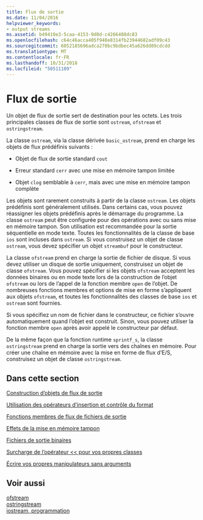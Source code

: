 ```yaml
---
title: Flux de sortie
ms.date: 11/04/2016
helpviewer_keywords:
- output streams
ms.assetid: b49410e3-5caa-4153-9d0d-c4266408dc83
ms.openlocfilehash: c64c46acca405f948e8314fb23944682adf09c43
ms.sourcegitcommit: 6052185696adca270bc9bdbec45a626dd89cdcdd
ms.translationtype: MT
ms.contentlocale: fr-FR
ms.lasthandoff: 10/31/2018
ms.locfileid: "50511109"
---
```

# <a name="output-streams"></a>Flux de sortie

Un objet de flux de sortie sert de destination pour les octets. Les trois principales classes de flux de sortie sont `ostream`, `ofstream` et `ostringstream`.

La classe `ostream`, via la classe dérivée `basic_ostream`, prend en charge les objets de flux prédéfinis suivants :

- Objet de flux de sortie standard `cout`

- Erreur standard `cerr` avec une mise en mémoire tampon limitée

- Objet `clog` semblable à `cerr`, mais avec une mise en mémoire tampon complète

Les objets sont rarement construits à partir de la classe `ostream`. Les objets prédéfinis sont généralement utilisés. Dans certains cas, vous pouvez réassigner les objets prédéfinis après le démarrage du programme. La classe `ostream` peut être configurée pour des opérations avec ou sans mise en mémoire tampon. Son utilisation est recommandée pour la sortie séquentielle en mode texte. Toutes les fonctionnalités de la classe de base `ios` sont incluses dans `ostream`. Si vous construisez un objet de classe `ostream`, vous devez spécifier un objet `streambuf` pour le constructeur.

La classe `ofstream` prend en charge la sortie de fichier de disque. Si vous devez utiliser un disque de sortie uniquement, construisez un objet de classe `ofstream`. Vous pouvez spécifier si les objets `ofstream` acceptent les données binaires ou en mode texte lors de la construction de l’objet `ofstream` ou lors de l’appel de la fonction membre `open` de l’objet. De nombreuses fonctions membres et options de mise en forme s’appliquent aux objets `ofstream`, et toutes les fonctionnalités des classes de base `ios` et `ostream` sont fournies.

Si vous spécifiez un nom de fichier dans le constructeur, ce fichier s’ouvre automatiquement quand l’objet est construit. Sinon, vous pouvez utiliser la fonction membre `open` après avoir appelé le constructeur par défaut.

De la même façon que la fonction runtime `sprintf_s`, la classe `ostringstream` prend en charge la sortie vers des chaînes en mémoire. Pour créer une chaîne en mémoire avec la mise en forme de flux d’E/S, construisez un objet de classe `ostringstream`.

## <a name="in-this-section"></a>Dans cette section

[Construction d’objets de flux de sortie](../standard-library/constructing-output-stream-objects.md)

[Utilisation des opérateurs d’insertion et contrôle du format](../standard-library/using-insertion-operators-and-controlling-format.md)

[Fonctions membres de flux de fichiers de sortie](../standard-library/output-file-stream-member-functions.md)

[Effets de la mise en mémoire tampon](../standard-library/effects-of-buffering.md)

[Fichiers de sortie binaires](../standard-library/binary-output-files.md)

[Surcharge de l’opérateur << pour vos propres classes](../standard-library/overloading-the-output-operator-for-your-own-classes.md)

[Écrire vos propres manipulateurs sans arguments](../standard-library/writing-your-own-manipulators-without-arguments.md)

## <a name="see-also"></a>Voir aussi

[ofstream](../standard-library/basic-ofstream-class.md)<br/>
[ostringstream](../standard-library/basic-ostringstream-class.md)<br/>
[iostream, programmation](../standard-library/iostream-programming.md)<br/>

